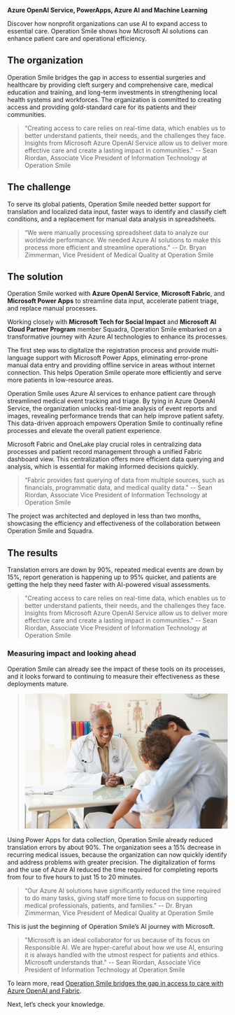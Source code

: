 **Azure OpenAI Service, PowerApps, Azure AI and Machine Learning**

Discover how nonprofit organizations can use AI to expand access to essential care. Operation Smile shows how Microsoft AI solutions can enhance patient care and operational efficiency.

## The organization

Operation Smile bridges the gap in access to essential surgeries and healthcare by providing cleft surgery and comprehensive care, medical education and training, and long-term investments in strengthening local health systems and workforces. The organization is committed to creating access and providing gold-standard care for its patients and their communities.

> “Creating access to care relies on real-time data, which enables us to better understand patients, their needs, and the challenges they face. Insights from Microsoft Azure OpenAI Service allow us to deliver more effective care and create a lasting impact in communities." -- Sean Riordan, Associate Vice President of Information Technology at Operation Smile

## The challenge

To serve its global patients, Operation Smile needed better support for translation and localized data input, faster ways to identify and classify cleft conditions, and a replacement for manual data analysis in spreadsheets.

> “We were manually processing spreadsheet data to analyze our worldwide performance. We needed Azure AI solutions to make this process more efficient and streamline operations." -- Dr. Bryan Zimmerman, Vice President of Medical Quality at Operation Smile

## The solution

Operation Smile worked with **Azure OpenAI Service**, **Microsoft Fabric**, and **Microsoft Power Apps** to streamline data input, accelerate patient triage, and replace manual processes.

Working closely with **Microsoft Tech for Social Impact** and **Microsoft AI Cloud Partner Program** member Squadra, Operation Smile embarked on a transformative journey with Azure AI technologies to enhance its processes.

The first step was to digitalize the registration process and provide multi-language support with Microsoft Power Apps, eliminating error-prone manual data entry and providing offline service in areas without internet connection. This helps Operation Smile operate more efficiently and serve more patients in low-resource areas.

Operation Smile uses Azure AI services to enhance patient care through streamlined medical event tracking and triage. By tying in Azure OpenAI Service, the organization unlocks real-time analysis of event reports and images, revealing performance trends that can help improve patient safety. This data-driven approach empowers Operation Smile to continually refine processes and elevate the overall patient experience.

Microsoft Fabric and OneLake play crucial roles in centralizing data processes and patient record management through a unified Fabric dashboard view. This centralization offers more efficient data querying and analysis, which is essential for making informed decisions quickly.

> “Fabric provides fast querying of data from multiple sources, such as financials, programmatic data, and medical quality data." -- Sean Riordan, Associate Vice President of Information Technology at Operation Smile

The project was architected and deployed in less than two months, showcasing the efficiency and effectiveness of the collaboration between Operation Smile and Squadra.

## The results

Translation errors are down by 90%, repeated medical events are down by 15%, report generation is happening up to 95% quicker, and patients are getting the help they need faster with AI-powered visual assessments.

> "Creating access to care relies on real-time data, which enables us to better understand patients, their needs, and the challenges they face. Insights from Microsoft Azure OpenAI Service allow us to deliver more effective care and create a lasting impact in communities." -- Sean Riordan, Associate Vice President of Information Technology at Operation Smile

### Measuring impact and looking ahead

Operation Smile can already see the impact of these tools on its processes, and it looks forward to continuing to measure their effectiveness as these deployments mature.

>![Screenshot of a woman and child consulting with a doctor.](../media/7-smile.jpg)

Using Power Apps for data collection, Operation Smile already reduced translation errors by about 90%. The organization sees a 15% decrease in recurring medical issues, because the organization can now quickly identify and address problems with greater precision. The digitalization of forms and the use of Azure AI reduced the time required for completing reports from four to five hours to just 15 to 20 minutes.

> “Our Azure AI solutions have significantly reduced the time required to do many tasks, giving staff more time to focus on supporting medical professionals, patients, and families." -- Dr. Bryan Zimmerman, Vice President of Medical Quality at Operation Smile

This is just the beginning of Operation Smile’s AI journey with Microsoft.

> "Microsoft is an ideal collaborator for us because of its focus on Responsible AI. We are hyper-careful about how we use AI, ensuring it is always handled with the utmost respect for patients and ethics. Microsoft understands that." -- Sean Riordan, Associate Vice President of Information Technology at Operation Smile

To learn more, read [Operation Smile bridges the gap in access to care with Azure OpenAI and Fabric](https://www.microsoft.com/customers/story/19752-operation-smile-azure-ai-and-machine-learning?msockid=28b8f1b4a48c60e10eaee4a3a52b61e6).

Next, let’s check your knowledge.
